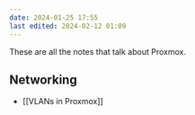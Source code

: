 ```yaml
---
date: 2024-01-25 17:55
last edited: 2024-02-12 01:09
---
```

These are all the notes that talk about Proxmox.

## Networking

- [[VLANs in Proxmox]]